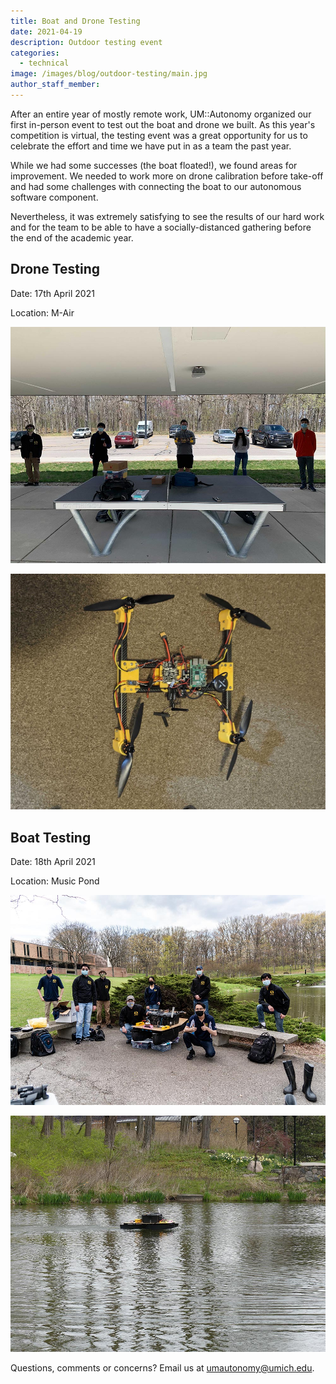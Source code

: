 ```yaml
---
title: Boat and Drone Testing
date: 2021-04-19
description: Outdoor testing event
categories:
  - technical
image: /images/blog/outdoor-testing/main.jpg
author_staff_member:
---
```


After an entire year of mostly remote work, UM::Autonomy organized our first in-person event to test out the boat and drone we built. As this year's competition is virtual, the testing event was a great opportunity for us to celebrate the effort and time we have put in as a team the past year.

While we had some successes (the boat floated!), we found areas for improvement. We needed to work more on drone calibration before take-off and had some challenges with connecting the boat to our autonomous software component.

Nevertheless, it was extremely satisfying to see the results of our hard work and for the team to be able to have a socially-distanced gathering before the end of the academic year.

## Drone Testing

Date: 17th April 2021

Location: M-Air

![Drone Testing Group Picture](/images/blog/outdoor-testing/drone-group.jpg)

![Drone](/images/blog/outdoor-testing/drone.jpg)

## Boat Testing

Date: 18th April 2021

Location: Music Pond

![Boat Testing Group Picture](/images/blog/outdoor-testing/boat-group.jpg)

![Boat](/images/blog/outdoor-testing/boat.jpg)

Questions, comments or concerns? Email us at [umautonomy@umich.edu](mailto:umautonomy@umich.edu).
